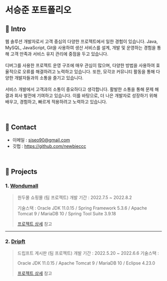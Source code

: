 # 서승준 포트폴리오

## 📌 Intro
웹 솔루션 개발자로서 고객 중심의 다양한 프로젝트에서 일한 경험이 있습니다. Java, MySQL, JavaScript, Git을 사용하여 생산 서비스를 설계, 개발 및 운영하는 경험을 통해 고객 만족과 서비스 유지 관리에 중점을 두고 있습니다.
</br></br>
디버그를 사용한 프로젝트 운영 구조에 매우 관심이 많으며, 다양한 방법을 사용하여 효율적으로 오류를 해결하려고 노력하고 있습니다. 또한, 모각코 커뮤니티 활동을 통해 다양한 개발자들과의 소통을 즐기고 있습니다.
</br></br>
서비스 개발에서 고객과의 소통이 중요하다고 생각합니다. 활발한 소통을 통해 문제 해결과 회사 발전에 기여하고 있습니다. 이를 바탕으로, 더 나은 개발자로 성장하기 위해 배우고, 경험하고, 빠르게 적용하려고 노력하고 있습니다.


</br>

## 📌 Contact
- 이메일 : sjseo90@gmail.com
- 깃헙 : https://github.com/newbieccc

</br>

## 📌 Projects
### 1. [Wondumall](https://github.com/newbieccc/wondumall)
> 원두몰 쇼핑몰 (팀 프로젝트)
> 개발 기간 : 2022.7.5 ~ 2022.8.2
> 
> 기술스택 :
> Oracle JDK 11.0.15 / Spring Framework 5.3.6 / Apache Tomcat 9 / MariaDB 10 / Spring Tool Suite 3.9.18
>
> [프로젝트 상세](https://github.com/newbieccc/wondumall) 참고

---

### 2. [Dripft](https://github.com/newbieccc/Dripft)
> 드립프트 게시판 (팀 프로젝트)
> 개발 기간 : 2022.5.20 ~ 2022.6.6
> 기술스택 :
>
> Oracle JDK 11.0.15 / Apache Tomcat 9 / MariaDB 10 / Eclipse 4.23.0
>
> [프로젝트 상세](https://github.com/newbieccc/Dripft) 참고
